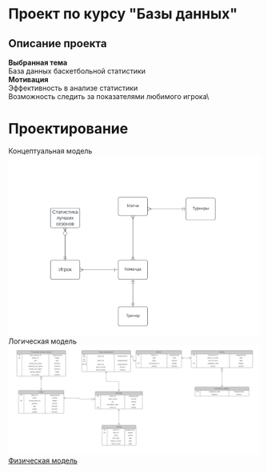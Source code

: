 # **Проект по курсу "Базы данных"**
## **Описание проекта**
**Выбранная тема**\
База данных баскетбольной статистики\
**Мотивация**\
Эффективность в анализе статистики\
Возможность следить за показателями любимого игрока\
# **Проектирование**
Концептуальная модель\
![Концептуальная модель](models/concept_model.png)\
Логическая модель\
![логическая модель](models/logic_model.png)\
[Физическая модель](https://github.com/gl-egor/database-of-statistics/blob/main/models/physical_model.pdf)
